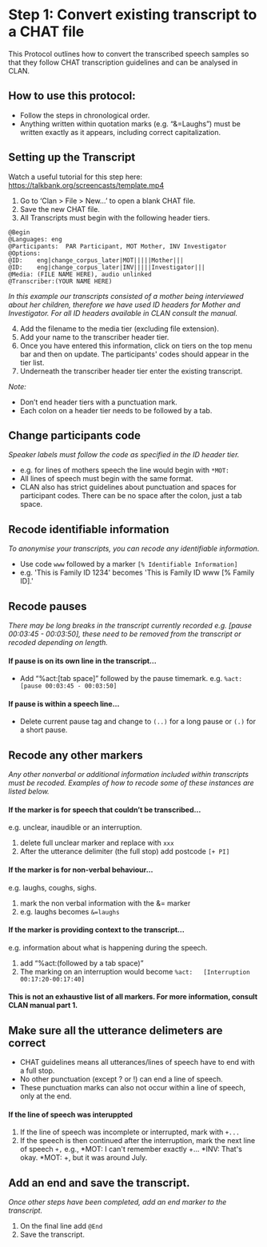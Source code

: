 # Step 1: Convert existing transcript to a CHAT file 
This Protocol outlines how to convert the transcribed speech samples so that they follow CHAT transcription guidelines and can be analysed in CLAN. 

## How to use this protocol: 
+ Follow the steps in chronological order.  
+ Anything written within quotation marks (e.g. “&=Laughs”) must be written exactly as it appears, including correct capitalization.  

## Setting up the Transcript 
Watch a useful tutorial for this step here: https://talkbank.org/screencasts/template.mp4 

1. Go to  ‘Clan > File > New…’ to open a blank CHAT file.
2. Save the new CHAT file. 
3. All Transcripts must begin with the following header tiers.
  
```
@Begin
@Languages:	eng
@Participants:	PAR Participant, MOT Mother, INV Investigator
@Options:
@ID:	eng|change_corpus_later|MOT|||||Mother|||
@ID:	eng|change_corpus_later|INV|||||Investigator|||
@Media:	(FILE NAME HERE), audio unlinked
@Transcriber:(YOUR NAME HERE)

```
*In this example our transcripts consisted of a mother being interviewed about her children, therefore we have used ID headers for Mother and Investigator. For all ID headers available in CLAN consult the manual.*

4. Add the filename to the media tier (excluding file extension). 
5. Add your name to the transcriber header tier.
6. Once you have entered this information, click on tiers on the top menu bar and then on update. The participants' codes should appear in the tier list.
7. Underneath the transcriber header tier enter the existing transcript.
   
*Note:* 
+ Don’t end header tiers with a punctuation mark. 
+ Each colon on a header tier needs to be followed by a tab.
  
## Change participants code 
*Speaker labels must follow the code as specified in the ID header tier.*
+ e.g. for lines of mothers speech the line would begin with `*MOT:  `  
+ All lines of speech must begin with the same format. 
+ CLAN also has strict guidelines about punctuation and spaces for participant codes. There can be no space after the colon, just a tab space.

## Recode identifiable information
*To anonymise your transcripts, you can recode any identifiable information.*
+ Use code `www` followed by a marker `[% Identifiable Information]`
+ e.g. 'This is Family ID 1234' becomes 'This is Family ID www [% Family ID].'

## Recode pauses 
*There may be long breaks in the transcript currently recorded e.g. [pause 00:03:45 - 00:03:50], these need to be removed from the transcript or recoded depending on length.* 
#### If pause is on its own line in the transcript…
+ Add “%act:[tab space]” followed by the pause timemark. 
    e.g. `%act:	[pause 00:03:45 - 00:03:50]`
#### If pause is within a speech line… 
+ Delete current pause tag and change to `(..)` for a long pause or `(.)` for a short pause.

## Recode any other markers 
*Any other nonverbal or additional information included within transcripts must be recoded. Examples of how to recode some of these instances are listed below.*

#### If the marker is for speech that couldn’t be transcribed… 
e.g. unclear, inaudible or an interruption.  
1. delete full unclear marker and replace with `xxx`
2. After the utterance delimiter (the full stop) add postcode `[+ PI]` 

#### If the marker is for non-verbal behaviour… 
e.g. laughs, coughs, sighs. 
1. mark the non verbal information with the &= marker
2. e.g. laughs becomes `&=laughs`

#### If the marker is providing context to the transcript…
e.g. information about what is happening during the speech. 
1. add “%act:(followed by a tab space)”
2. The marking on an interruption would become `%act:	[Interruption 00:17:20-00:17:40]`

#### This is not an exhaustive list of all markers. For more information, consult CLAN manual part 1. 

## Make sure all the utterance delimeters are correct
+ CHAT guidelines means all utterances/lines of speech have to end with a full stop.
+ No other punctuation (except ? or !) can end a line of speech.
+ These punctuation marks can also not occur within a line of speech, only at the end.

#### If the line of speech was interuppted 
1. If the line of speech was incomplete or interrupted, mark with `+...`
2. If the speech is then continued after the interruption, mark the next line of speech `+,`
  e.g.,
    *MOT:  I can't remember exactly +...
    *INV:  That's okay.
    *MOT:  +, but it was around July.

## Add an end and save the transcript. 
*Once other steps have been completed, add an end marker to the transcript.*
1. On the final line add `@End`
2. Save the transcript. 



   

   

